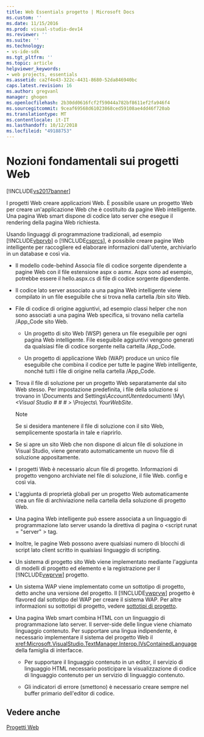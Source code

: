 ```yaml
---
title: Web Essentials progetto | Microsoft Docs
ms.custom: ''
ms.date: 11/15/2016
ms.prod: visual-studio-dev14
ms.reviewer: ''
ms.suite: ''
ms.technology:
- vs-ide-sdk
ms.tgt_pltfrm: ''
ms.topic: article
helpviewer_keywords:
- web projects, essentials
ms.assetid: ca2f4e43-322c-4431-8680-52da846940bc
caps.latest.revision: 16
ms.author: gregvanl
manager: ghogen
ms.openlocfilehash: 2b30dd0616fcf2f59044a782bf8611ef2fa946f4
ms.sourcegitcommit: 9ceaf69568d61023868ced59108ae4dd46f720ab
ms.translationtype: MT
ms.contentlocale: it-IT
ms.lasthandoff: 10/12/2018
ms.locfileid: "49188753"
---
```

# <a name="web-project-essentials"></a>Nozioni fondamentali sui progetti Web
[!INCLUDE[vs2017banner](../../includes/vs2017banner.md)]

I progetti Web creare applicazioni Web. È possibile usare un progetto Web per creare un'applicazione Web che è costituito da pagine Web intelligente. Una pagina Web smart dispone di codice lato server che esegue il rendering della pagina Web richiesta.  
  
 Usando linguaggi di programmazione tradizionali, ad esempio [!INCLUDE[vbprvb](../../includes/vbprvb-md.md)] o [!INCLUDE[csprcs](../../includes/csprcs-md.md)], è possibile creare pagine Web intelligente per raccogliere ed elaborare informazioni dall'utente, archiviarlo in un database e così via.  
  
-   Il modello code-behind Associa file di codice sorgente dipendente a pagine Web con il file estensione aspx o asmx. Aspx sono ad esempio, potrebbe essere il hello.aspx.cs di file di codice sorgente dipendente.  
  
-   Il codice lato server associato a una pagina Web intelligente viene compilato in un file eseguibile che si trova nella cartella /bin sito Web.  
  
-   File di codice di origine aggiuntivi, ad esempio classi helper che non sono associati a una pagina Web specifica, si trovano nella cartella /App_Code sito Web.  
  
    -   Un progetto di sito Web (WSP) genera un file eseguibile per ogni pagina Web intelligente. File eseguibile aggiuntivi vengono generati da qualsiasi file di codice sorgente nella cartella /App_Code.  
  
    -   Un progetto di applicazione Web (WAP) produce un unico file eseguibile che combina il codice per tutte le pagine Web intelligente, nonché tutti i file di origine nella cartella /App_Code.  
  
-   Trova il file di soluzione per un progetto Web separatamente dal sito Web stesso. Per impostazione predefinita, i file della soluzione si trovano in \Documents and Settings\\*AccountUtente*documenti \My\\*\<Visual Studio # # # >* \Projects\\ *YourWebSite*.  
  
    > [!NOTE]
    >  Se si desidera mantenere il file di soluzione con il sito Web, semplicemente spostarla in tale e riaprirlo.  
  
-   Se si apre un sito Web che non dispone di alcun file di soluzione in Visual Studio, viene generato automaticamente un nuovo file di soluzione appositamente.  
  
-   I progetti Web è necessario alcun file di progetto. Informazioni di progetto vengono archiviate nel file di soluzione, il file Web. config e così via.  
  
-   L'aggiunta di proprietà globali per un progetto Web automaticamente crea un file di archiviazione nella cartella della soluzione di progetto Web.  
  
-   Una pagina Web intelligente può essere associata a un linguaggio di programmazione lato server usando la direttiva di pagina o \<script runat = "server" > tag.  
  
-   Inoltre, le pagine Web possono avere qualsiasi numero di blocchi di script lato client scritto in qualsiasi linguaggio di scripting.  
  
-   Un sistema di progetto sito Web viene implementato mediante l'aggiunta di modelli di progetto ed elemento e la registrazione per il [!INCLUDE[vwprvw](../../includes/vwprvw-md.md)] progetto.  
  
-   Un sistema WAP viene implementato come un sottotipo di progetto, detto anche una versione del progetto. Il [!INCLUDE[vwprvw](../../includes/vwprvw-md.md)] progetto è flavored dal sottotipo del WAP per creare il sistema WAP. Per altre informazioni su sottotipi di progetto, vedere [sottotipi di progetto](../../extensibility/internals/project-subtypes.md).  
  
-   Una pagina Web smart combina HTML con un linguaggio di programmazione lato server. Il server-side delle lingue viene chiamato linguaggio contenuto. Per supportare una lingua indipendente, è necessario implementare il sistema del progetto Web il <xref:Microsoft.VisualStudio.TextManager.Interop.IVsContainedLanguage> della famiglia di interfacce.  
  
    -   Per supportare il linguaggio contenuto in un editor, il servizio di linguaggio HTML necessario posticipare la visualizzazione di codice di linguaggio contenuto per un servizio di linguaggio contenuto.  
  
    -   Gli indicatori di errore (smettono) è necessario creare sempre nel buffer primario dell'editor di codice.  
  
## <a name="see-also"></a>Vedere anche  
 [Progetti Web](../../extensibility/internals/web-projects.md)


